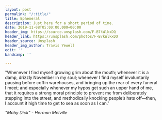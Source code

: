 ```yaml
---
layout: post
permalink: "/:title/"
title: Ephemeral
description: Just here for a short period of time.
date: 2019-11-08T05:00:00.000+00:00
header_img: https://source.unsplash.com/F-B7kWlkxDQ
header_link: https://unsplash.com/photos/F-B7kWlkxDQ
header_source: Unsplash
header_img_author: Travis Yewell
edit: ''
bandcamp: ''

---
```

"Whenever I find myself growing grim about the mouth; whenever it is a damp, drizzly November in my soul; whenever I find myself involuntarily pausing before coffin warehouses, and bringing up the rear of every funeral I meet; and especially whenever my hypos get such an upper hand of me, that it requires a strong moral principle to prevent me from deliberately stepping into the street, and methodically knocking people’s hats off—then, I account it high time to get to sea as soon as I can."

_"Moby Dick" - Herman Melville_